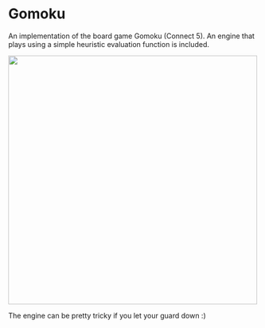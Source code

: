 # Gomoku
An implementation of the board game Gomoku (Connect 5). An engine that plays using a simple heuristic evaluation function is included. 

<img src="https://github.com/wqian0/Gomoku/blob/master/animated_gomoku.gif" width="500" height="500"/>

The engine can be pretty tricky if you let your guard down :)
